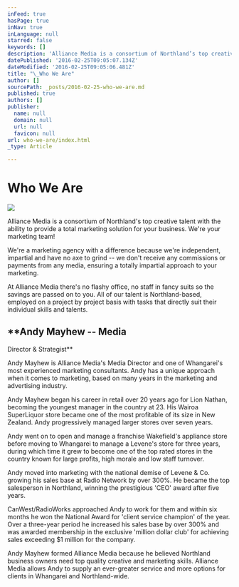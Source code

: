 ```yaml
---
inFeed: true
hasPage: true
inNav: true
inLanguage: null
starred: false
keywords: []
description: 'Alliance Media is a consortium of Northland’s top creative talent with the ability to provide a total marketing solution for your business.  We’re your marketing team!'
datePublished: '2016-02-25T09:05:07.134Z'
dateModified: '2016-02-25T09:05:06.481Z'
title: "\_Who We Are"
author: []
sourcePath: _posts/2016-02-25-who-we-are.md
published: true
authors: []
publisher:
  name: null
  domain: null
  url: null
  favicon: null
url: who-we-are/index.html
_type: Article

---
```

# Who We Are
![](https://the-grid-user-content.s3-us-west-2.amazonaws.com/b66235fa-a33a-4ea0-884d-883e1bf5addd.jpg)

Alliance
Media is a consortium of Northland's top creative talent with the ability to
provide a total marketing solution for your business.  We're your
marketing team!

We're
a marketing agency with a difference because we're independent, impartial and
have no axe to grind -- we don't receive any commissions or payments from any
media, ensuring a totally impartial approach to your marketing.

At
Alliance Media there's no flashy office, no staff in fancy suits so the savings
are passed on to you.  All of our talent is Northland-based, employed on a
project by project basis with tasks that directly suit their individual skills
and talents.

## **Andy Mayhew -- Media
Director & Strategist**

Andy
Mayhew is Alliance Media's Media Director and one of Whangarei's most
experienced marketing consultants.  Andy has a unique approach when it
comes to marketing, based on many years in the marketing and advertising
industry.

Andy
Mayhew began his career in retail over 20 years ago for Lion Nathan, becoming
the youngest manager in the country at 23\.  His Wairoa SuperLiquor store
became one of the most profitable of its size in New Zealand.  Andy
progressively managed larger stores over seven years.

Andy
went on to open and manage a franchise Wakefield's appliance store before
moving to Whangarei to manage a Levene's store for three years, during which
time it grew to become one of the top rated stores in the country known for
large profits, high morale and low staff turnover.

Andy
moved into marketing with the national demise of Levene & Co. growing his
sales base at Radio Network by over 300%.  He became the top salesperson
in Northland, winning the prestigious 'CEO' award after five years.

CanWest/RadioWorks
approached Andy to work for them and within six months he won the National
Award for 'client service champion' of the year.  Over a three-year period
he increased his sales base by over 300% and was awarded membership in the exclusive
'million dollar club' for achieving sales exceeding $1 million for the company.

Andy
Mayhew formed Alliance Media because he believed Northland business owners need
top quality creative and marketing skills.  Alliance Media allows Andy to
supply an ever-greater service and more options for clients in Whangarei and
Northland-wide.